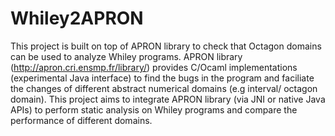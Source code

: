 # Whiley2APRON
This project is built on top of APRON library to check that Octagon domains can be used to analyze Whiley programs. APRON library (http://apron.cri.ensmp.fr/library/) provides C/Ocaml implementations (experimental Java interface) to find the bugs in the program and faciliate the changes of different abstract numerical domains (e.g interval/ octagon domain). This project aims to integrate APRON library (via JNI or native Java APIs) to perform static analysis on Whiley programs and compare the performance of different domains. 



